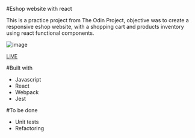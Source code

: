 #Eshop website with react

This is a practice project from The Odin Project, objective was to create a responsive eshop website, with a shopping cart and products inventory using react functional components.

![image]()

[LIVE](https://adrianbravomr.github.io/eshop)

#Built with
- Javascript
- React
- Webpack
- Jest

#To be done
- Unit tests
- Refactoring